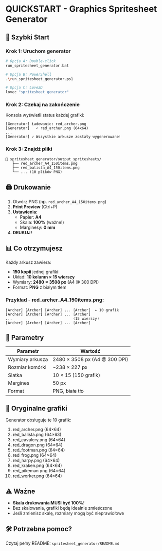 # QUICKSTART - Graphics Spritesheet Generator

## 🚀 Szybki Start

### Krok 1: Uruchom generator
```bash
# Opcja A: Double-click
run_spritesheet_generator.bat

# Opcja B: PowerShell
.\run_spritesheet_generator.ps1

# Opcja C: Love2D
lovec "spritesheet_generator"
```

### Krok 2: Czekaj na zakończenie
Konsola wyświetli status każdej grafiki:
```
[Generator] Ładowanie: red_archer.png
[Generator]   ✓ red_archer.png (64x64)
...
[Generator] ✓ Wszystkie arkusze zostały wygenerowane!
```

### Krok 3: Znajdź pliki
```
📁 spritesheet_generator/output_spritesheets/
   ├── red_archer_A4_150items.png
   ├── red_balista_A4_150items.png
   └── ... (10 plików PNG)
```

## 🖨️ Drukowanie

1. Otwórz PNG (np. `red_archer_A4_150items.png`)
2. **Print Preview** (Ctrl+P)
3. **Ustawienia:**
   - Papier: **A4**
   - Skala: **100%** (ważne!)
   - Marginesy: **0 mm**
4. **DRUKUJ!**

## 📊 Co otrzymujesz

Każdy arkusz zawiera:
- **150 kopii** jednej grafiki
- Układ: **10 kolumn × 15 wierszy**
- Wymiary: **2480 × 3508 px** (A4 @ 300 DPI)
- Format: **PNG** z białym tłem

### Przykład - red_archer_A4_150items.png:
```
[Archer] [Archer] [Archer] ... [Archer]  ← 10 grafik
[Archer] [Archer] [Archer] ... [Archer]
...                            (15 wierszy)
[Archer] [Archer] [Archer] ... [Archer]
```

## 📝 Parametry

| Parametr | Wartość |
|----------|---------|
| Wymiary arkusza | 2480 × 3508 px (A4 @ 300 DPI) |
| Rozmiar komórki | ~238 × 227 px |
| Siatka | 10 × 15 (150 grafik) |
| Margines | 50 px |
| Format | PNG, białe tło |

## 🎯 Oryginalne grafiki

Generator obsługuje te 10 grafik:
1. red_archer.png (64×64)
2. red_balista.png (64×63)
3. red_cavalery.png (64×64)
4. red_dragon.png (64×64)
5. red_footman.png (64×64)
6. red_frog.png (64×64)
7. red_harpy.png (64×64)
8. red_kraken.png (64×64)
9. red_pikeman.png (64×64)
10. red_worker.png (64×64)

## ⚠️ Ważne

- **Skala drukowania MUSI być 100%!**
- Bez skalowania, grafiki będą idealnie zmieśczone
- Jeśli zmienisz skalę, rozmiary mogą być nieprawidłowe

## 🛠️ Potrzebna pomoc?

Czytaj pełny README: `spritesheet_generator/README.md`
